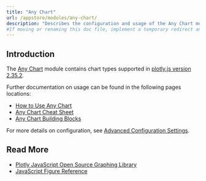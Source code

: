```yaml
---
title: "Any Chart"
url: /appstore/modules/any-chart/
description: "Describes the configuration and usage of the Any Chart module, which is available in the Mendix Marketplace."
#If moving or renaming this doc file, implement a temporary redirect and let the respective team know they should update the URL in the product. See Mapping to Products for more details. 
---
```


## Introduction

The [Any Chart](https://marketplace.mendix.com/link/component/106517/) module contains chart types supported in [plotly.js version 2.35.2](https://www.npmjs.com/package/plotly.js/v/2.35.2).

Further documentation on usage can be found in the following pages locations:

* [How to Use Any Chart](/appstore/widgets/charts-any-usage/)
* [Any Chart Cheat Sheet](/refguide/charts-any-cheat-sheet/)
* [Any Chart Building Blocks](/refguide/charts-any-building-blocks/)

For more details on configuration, see [Advanced Configuration Settings](https://github.com/mendixlabs/charts/blob/master/AdvancedCheatSheet.md).

## Read More

* [Plotly JavaScript Open Source Graphing Library](https://plot.ly/javascript/)
* [JavaScript Figure Reference](https://plot.ly/javascript/reference)
